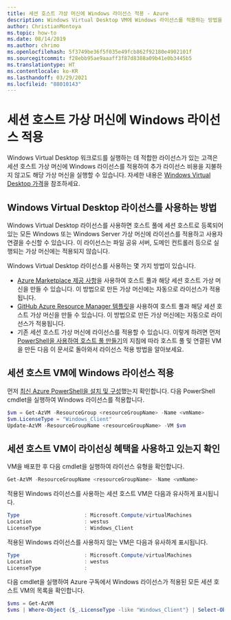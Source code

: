 ```yaml
---
title: 세션 호스트 가상 머신에 Windows 라이선스 적용 - Azure
description: Windows Virtual Desktop VM에 Windows 라이선스를 적용하는 방법을 설명합니다.
author: ChristianMontoya
ms.topic: how-to
ms.date: 08/14/2019
ms.author: chrimo
ms.openlocfilehash: 5f3749be36f5f035e49fcb862f92180e4902101f
ms.sourcegitcommit: f28ebb95ae9aaaff3f87d8388a09b41e0b3445b5
ms.translationtype: HT
ms.contentlocale: ko-KR
ms.lasthandoff: 03/29/2021
ms.locfileid: "88010143"
---
```

# <a name="apply-windows-license-to-session-host-virtual-machines"></a>세션 호스트 가상 머신에 Windows 라이선스 적용

Windows Virtual Desktop 워크로드를 실행하는 데 적합한 라이선스가 있는 고객은 세션 호스트 가상 머신에 Windows 라이선스를 적용하여 추가 라이선스 비용을 지불하지 않고도 해당 가상 머신을 실행할 수 있습니다. 자세한 내용은 [Windows Virtual Desktop 가격](https://azure.microsoft.com/pricing/details/virtual-desktop/)을 참조하세요.

## <a name="ways-to-use-your-windows-virtual-desktop-license"></a>Windows Virtual Desktop 라이선스를 사용하는 방법
Windows Virtual Desktop 라이선스를 사용하면 호스트 풀에 세션 호스트로 등록되어 있는 모든 Windows 또는 Windows Server 가상 머신에 라이선스를 적용하고 사용자 연결을 수신할 수 있습니다. 이 라이선스는 파일 공유 서버, 도메인 컨트롤러 등으로 실행되는 가상 머신에는 적용되지 않습니다.

Windows Virtual Desktop 라이선스를 사용하는 몇 가지 방법이 있습니다.
- [Azure Marketplace 제공 사항](./create-host-pools-azure-marketplace.md)을 사용하여 호스트 풀과 해당 세션 호스트 가상 머신을 만들 수 있습니다. 이 방법으로 만든 가상 머신에는 자동으로 라이선스가 적용됩니다.
- [GitHub Azure Resource Manager 템플릿](./virtual-desktop-fall-2019/create-host-pools-arm-template.md)을 사용하여 호스트 풀과 해당 세션 호스트 가상 머신을 만들 수 있습니다. 이 방법으로 만든 가상 머신에는 자동으로 라이선스가 적용됩니다.
- 기존 세션 호스트 가상 머신에 라이선스를 적용할 수 있습니다. 이렇게 하려면 먼저 [PowerShell을 사용하여 호스트 풀 만들기](./create-host-pools-powershell.md)의 지침에 따라 호스트 풀 및 연결된 VM을 만든 다음 이 문서로 돌아와서 라이선스 적용 방법을 알아보세요.

## <a name="apply-a-windows-license-to-a-session-host-vm"></a>세션 호스트 VM에 Windows 라이선스 적용
먼저 [최신 Azure PowerShell을 설치 및 구성](/powershell/azure/)했는지 확인합니다. 다음 PowerShell cmdlet을 실행하여 Windows 라이선스를 적용합니다.

```powershell
$vm = Get-AzVM -ResourceGroup <resourceGroupName> -Name <vmName>
$vm.LicenseType = "Windows_Client"
Update-AzVM -ResourceGroupName <resourceGroupName> -VM $vm
```

## <a name="verify-your-session-host-vm-is-utilizing-the-licensing-benefit"></a>세션 호스트 VM이 라이선싱 혜택을 사용하고 있는지 확인
VM을 배포한 후 다음 cmdlet을 실행하여 라이선스 유형을 확인합니다.
```powershell
Get-AzVM -ResourceGroupName <resourceGroupName> -Name <vmName>
```

적용된 Windows 라이선스를 사용하는 세션 호스트 VM은 다음과 유사하게 표시됩니다.

```powershell
Type                     : Microsoft.Compute/virtualMachines
Location                 : westus
LicenseType              : Windows_Client
```

적용된 Windows 라이선스를 사용하지 않는 VM은 다음과 유사하게 표시됩니다.

```powershell
Type                     : Microsoft.Compute/virtualMachines
Location                 : westus
LicenseType              :
```

다음 cmdlet을 실행하여 Azure 구독에서 Windows 라이선스가 적용된 모든 세션 호스트 VM의 목록을 확인합니다.

```powershell
$vms = Get-AzVM
$vms | Where-Object {$_.LicenseType -like "Windows_Client"} | Select-Object ResourceGroupName, Name, LicenseType
```
